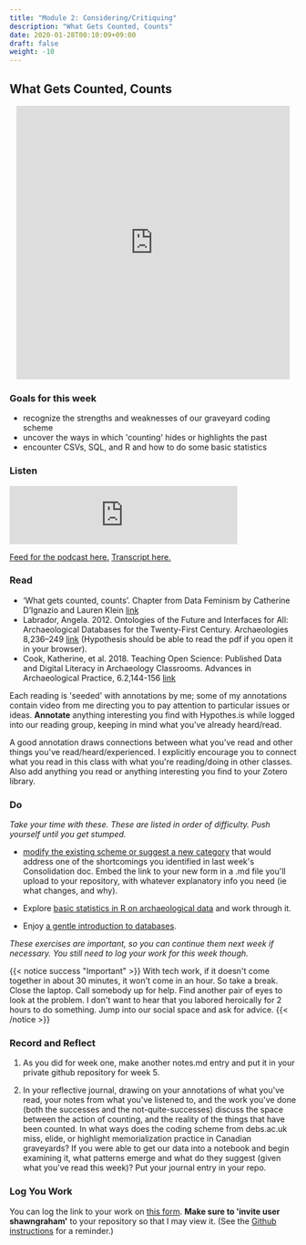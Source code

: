 ```yaml
---
title: "Module 2: Considering/Critiquing"
description: "What Gets Counted, Counts"
date: 2020-01-28T00:10:09+09:00
draft: false
weight: -10
---
```

## What Gets Counted, Counts

<p align="center"><iframe id="vp1dKyin" title="Video Player" width="480" height="480" frameborder="0" src="https://s3.amazonaws.com/embed.animoto.com/play.html?w=swf/production/vp1&e=1594149967&f=dKyinzRRGGSKAfLkkhPFKA&d=0&m=p&r=360x360+480x480+720x720&volume=100&start_res=720x720&i=m&asset_domain=s3-p.animoto.com&animoto_domain=animoto.com&options=" allowfullscreen></iframe></p>

### Goals for this week

- recognize the strengths and weaknesses of our graveyard coding scheme
- uncover the ways in which 'counting' hides or highlights the past
- encounter CSVs, SQL, and R and how to do some basic statistics

### Listen

<iframe src="https://anchor.fm/dr-graham/embed/episodes/HIST3000CLCV3000-Week-5-What-gets-counted--counts-ei3nbu" height="102px" width="400px" frameborder="0" scrolling="no"></iframe>

[Feed for the podcast here.](https://anchor.fm/s/1c3d3bfc/podcast/rss) [Transcript here.](/transcripts/m2-episode-1)

### Read

+ ‘What gets counted, counts’. Chapter from Data Feminism by Catherine D’Ignazio and Lauren Klein [link](https://data-feminism.mitpress.mit.edu/pub/h1w0nbqp/release/2)
+ Labrador, Angela. 2012. Ontologies of the Future and Interfaces for All: Archaeological Databases for the Twenty-First Century. Archaeologies 8,236–249 [link](data/Ontologies_of_the_Future_and_Interfaces.pdf) (Hypothesis should be able to read the pdf if you open it in your browser).
+ Cook, Katherine, et al. 2018.  Teaching Open Science: Published Data and Digital Literacy in Archaeology Classrooms. Advances in Archaeological Practice, 6.2,144-156 [link](https://www.cambridge.org/core/journals/advances-in-archaeological-practice/article/teaching-open-science-published-data-and-digital-literacy-in-archaeology-classrooms/8404682E019727CCF43416B81E4E9092/core-reader)

Each reading is 'seeded' with annotations by me; some of my annotations contain video from me directing you to pay attention to particular issues or ideas. **Annotate** anything interesting you find with Hypothes.is while logged into our reading group, keeping in mind what you've already heard/read.

A good annotation draws connections between what you've read and other things you've read/heard/experienced. I explicitly encourage you to connect what you read in this class with what you're reading/doing in other classes. Also add anything you read or anything interesting you find to your Zotero library.

### Do

_Take your time with these. These are listed in order of difficulty. Push yourself until you get stumped._

- [modify the existing scheme or suggest a new category](/week/5/kobotoolbox) that would address one of the shortcomings you identified in last week's Consolidation doc. Embed the link to your new form in a .md file you'll upload to your repository, with whatever explanatory info you need (ie what changes, and why).

- Explore [basic statistics in R on archaeological data](week/5/basic-r-stats) and work through it.

- Enjoy [a gentle introduction to databases](/week/5/databases).

_These exercises are important, so you can continue them next week if necessary. You still need to log your work for this week though._

{{< notice success "Important" >}} With tech work, if it doesn't come together in about 30 minutes, it won't come in an hour. So take a break. Close the laptop. Call somebody up for help. Find another pair of eyes to look at the problem. I don't want to hear that you labored heroically for 2 hours to do something. Jump into our social space and ask for advice.
{{< /notice >}}

### Record and Reflect

1. As you did for week one, make another notes.md entry and put it in your private github repository for week 5.

2. In your reflective journal, drawing on your annotations of what you've read, your notes from what you've listened to, and the work you've done (both the successes and the not-quite-successes) discuss the space between the action of counting, and the reality of the things that have been counted. In what ways does the coding scheme from debs.ac.uk miss, elide, or highlight memorialization practice in Canadian graveyards? If you were able to get our data into a notebook and begin examining it, what patterns emerge and what do they suggest (given what you've read this week)? Put your journal entry in your repo.

### Log You Work

You can log the link to your work on [this form](https://forms.gle/9BMvFeFda9qq36fAA). **Make sure to 'invite user shawngraham'** to your repository so that I may view it. (See the [Github instructions](/week/1/github) for a reminder.)
